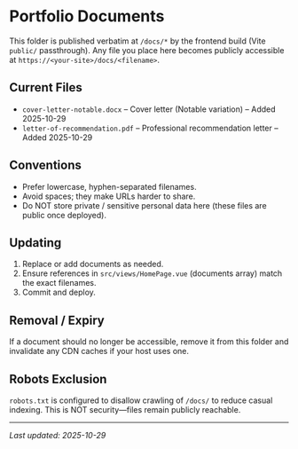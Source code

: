 # Portfolio Documents

This folder is published verbatim at `/docs/*` by the frontend build (Vite `public/` passthrough). Any file you place here becomes publicly accessible at `https://<your-site>/docs/<filename>`.

## Current Files
- `cover-letter-notable.docx` – Cover letter (Notable variation) – Added 2025-10-29
- `letter-of-recommendation.pdf` – Professional recommendation letter – Added 2025-10-29

## Conventions
- Prefer lowercase, hyphen-separated filenames.
- Avoid spaces; they make URLs harder to share.
- Do NOT store private / sensitive personal data here (these files are public once deployed).

## Updating
1. Replace or add documents as needed.
2. Ensure references in `src/views/HomePage.vue` (documents array) match the exact filenames.
3. Commit and deploy.

## Removal / Expiry
If a document should no longer be accessible, remove it from this folder and invalidate any CDN caches if your host uses one.

## Robots Exclusion
`robots.txt` is configured to disallow crawling of `/docs/` to reduce casual indexing. This is NOT security—files remain publicly reachable.

---
_Last updated: 2025-10-29_
